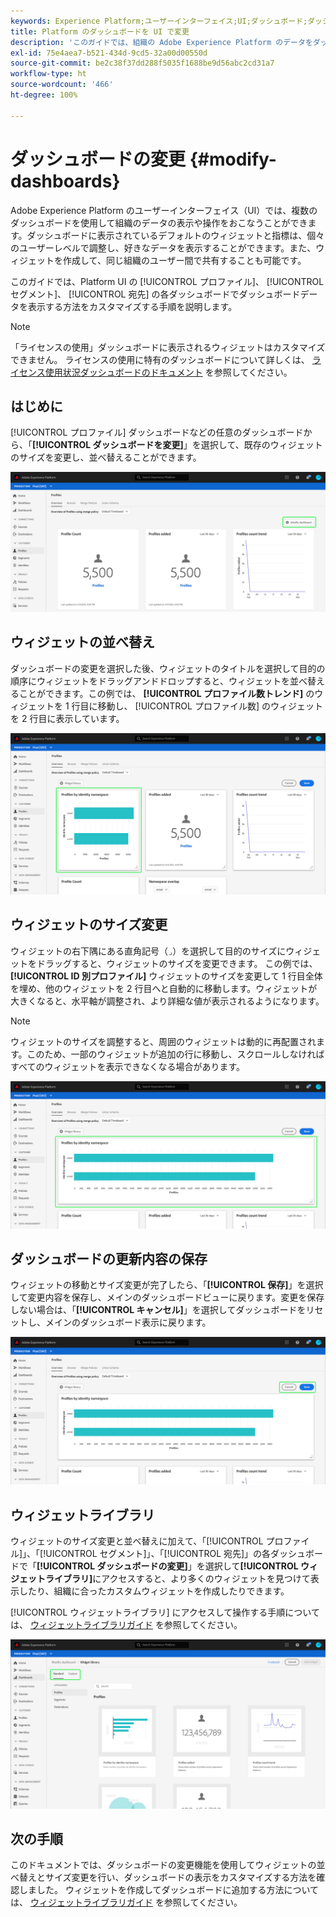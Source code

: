 ```yaml
---
keywords: Experience Platform;ユーザーインターフェイス;UI;ダッシュボード;ダッシュボード;プロファイル;セグメント;宛先;ライセンスの使用
title: Platform のダッシュボードを UI で変更
description: 'このガイドでは、組織の Adobe Experience Platform のデータをダッシュボードで表示する方法をカスタマイズする手順を説明します。 '
exl-id: 75e4aea7-b521-434d-9cd5-32a00d00550d
source-git-commit: be2c38f37dd288f5035f1688be9d56abc2cd31a7
workflow-type: ht
source-wordcount: '466'
ht-degree: 100%

---
```


# ダッシュボードの変更 {#modify-dashboards}

Adobe Experience Platform のユーザーインターフェイス（UI）では、複数のダッシュボードを使用して組織のデータの表示や操作をおこなうことができます。ダッシュボードに表示されているデフォルトのウィジェットと指標は、個々のユーザーレベルで調整し、好きなデータを表示することができます。また、ウィジェットを作成して、同じ組織のユーザー間で共有することも可能です。

このガイドでは、Platform UI の [!UICONTROL プロファイル]、 [!UICONTROL セグメント]、 [!UICONTROL 宛先] の各ダッシュボードでダッシュボードデータを表示する方法をカスタマイズする手順を説明します。

>[!NOTE]
>
>「ライセンスの使用」ダッシュボードに表示されるウィジェットはカスタマイズできません。 ライセンスの使用に特有のダッシュボードについて詳しくは、 [ライセンス使用状況ダッシュボードのドキュメント](../guides/license-usage.md) を参照してください。

## はじめに

[!UICONTROL プロファイル] ダッシュボードなどの任意のダッシュボードから、「**[!UICONTROL ダッシュボードを変更]**」を選択して、既存のウィジェットのサイズを変更し、並べ替えることができます。

![](../images/customization/modify-dashboard.png)

## ウィジェットの並べ替え

ダッシュボードの変更を選択した後、ウィジェットのタイトルを選択して目的の順序にウィジェットをドラッグアンドドロップすると、ウィジェットを並べ替えることができます。この例では、 **[!UICONTROL プロファイル数トレンド]** のウィジェットを 1 行目に移動し、 [!UICONTROL プロファイル数] のウィジェットを 2 行目に表示しています。

![](../images/customization/move-widget.png)

## ウィジェットのサイズ変更

ウィジェットの右下隅にある直角記号（`⌟`）を選択して目的のサイズにウィジェットをドラッグすると、ウィジェットのサイズを変更できます。 この例では、 **[!UICONTROL ID 別プロファイル]** ウィジェットのサイズを変更して 1 行目全体を埋め、他のウィジェットを 2 行目へと自動的に移動します。ウィジェットが大きくなると、水平軸が調整され、より詳細な値が表示されるようになります。

>[!NOTE]
>
>ウィジェットのサイズを調整すると、周囲のウィジェットは動的に再配置されます。このため、一部のウィジェットが追加の行に移動し、スクロールしなければすべてのウィジェットを表示できなくなる場合があります。

![](../images/customization/resize-widget.png)

## ダッシュボードの更新内容の保存

ウィジェットの移動とサイズ変更が完了したら、「**[!UICONTROL 保存]**」を選択して変更内容を保存し、メインのダッシュボードビューに戻ります。変更を保存しない場合は、「**[!UICONTROL キャンセル]**」を選択してダッシュボードをリセットし、メインのダッシュボード表示に戻ります。

![](../images/customization/save-changes.png)

## ウィジェットライブラリ

ウィジェットのサイズ変更と並べ替えに加えて、「[!UICONTROL プロファイル]」、「[!UICONTROL セグメント]」、「[!UICONTROL 宛先]」の各ダッシュボードで「**[!UICONTROL ダッシュボードの変更]**」を選択して&#x200B;**[!UICONTROL ウィジェットライブラリ]**&#x200B;にアクセスすると、より多くのウィジェットを見つけて表示したり、組織に合ったカスタムウィジェットを作成したりできます。

[!UICONTROL ウィジェットライブラリ] にアクセスして操作する手順については、 [ウィジェットライブラリガイド](widget-library.md) を参照してください。

![](../images/customization/widget-library.png)

## 次の手順

このドキュメントでは、ダッシュボードの変更機能を使用してウィジェットの並べ替えとサイズ変更を行い、ダッシュボードの表示をカスタマイズする方法を確認しました。 ウィジェットを作成してダッシュボードに追加する方法については、 [ウィジェットライブラリガイド](widget-library.md) を参照してください。

